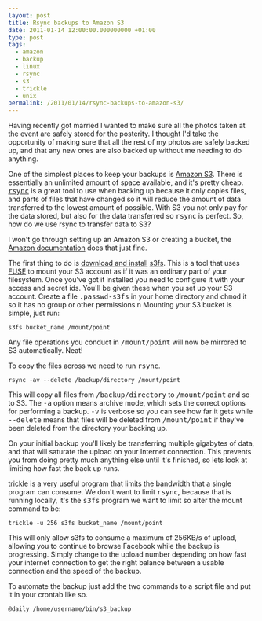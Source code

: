 ```yaml
---
layout: post
title: Rsync backups to Amazon S3
date: 2011-01-14 12:00:00.000000000 +01:00
type: post
tags:
  - amazon
  - backup
  - linux
  - rsync
  - s3
  - trickle
  - unix
permalink: /2011/01/14/rsync-backups-to-amazon-s3/
---
```

Having recently got married I wanted to make sure all the photos taken at the event are safely stored for the posterity. I thought I'd take the opportunity of making sure that all the rest of my photos are safely backed up, and that any new ones are also backed up without me needing to do anything.

One of the simplest places to keep your backups is <a href="http://aws.amazon.com/s3/">Amazon S3</a>. There is essentially an unlimited amount of space available, and it's pretty cheap. <a href="http://samba.anu.edu.au/rsync/"><tt>rsync</tt></a> is a great tool to use when backing up because it only copies files, and parts of files that have changed so it will reduce the amount of data transferred to the lowest amount of possible. With S3 you not only pay for the data stored, but also for the data transferred so <tt>rsync</tt> is perfect. So, how do we use rsync to transfer data to S3?

I won't go through setting up an Amazon S3 or creating a bucket, the <a href="http://docs.amazonwebservices.com/AmazonS3/latest/gsg/">Amazon documentation</a> does that just fine.

The first thing to do is <a href="http://code.google.com/p/s3fs/wiki/InstallationNotes">download and install</a> <a href="http://code.google.com/p/s3fs/">s3fs</a>. This is a tool that uses <a href="http://fuse.sourceforge.net/">FUSE</a> to mount your S3 account as if it was an ordinary part of your filesystem. Once you've got it installed you need to configure it with your access and secret ids. You'll be given these when you set up your S3 account. Create a file <tt>.passwd-s3fs</tt> in your home directory and <tt>chmod</tt> it so it has no group or other permissions.n
Mounting your S3 bucket is simple, just run:

    s3fs bucket_name /mount/point

Any file operations you conduct in <tt>/mount/point</tt> will now be mirrored to S3 automatically. Neat!

To copy the files across we need to run <tt>rsync</tt>.

    rsync -av --delete /backup/directory /mount/point

This will copy all files from <tt>/backup/directory</tt> to <tt>/mount/point</tt> and so to S3. The <tt>-a</tt> option means archive mode, which sets the correct options for performing a backup. <tt>-v</tt> is verbose so you can see how far it gets while <tt>--delete</tt> means that files will be deleted from <tt>/mount/point</tt> if they've been deleted from the directory your backing up.

On your initial backup you'll likely be transferring multiple gigabytes of data, and that will saturate the upload on your Internet connection. This prevents you from doing pretty much anything else until it's finished, so lets look at limiting how fast the back up runs.

<a href="http://monkey.org/~marius/pages/?page=trickle">trickle</a> is a very useful program that limits the bandwidth that a single program can consume. We don't want to limit <tt>rsync</tt>, because that is running locally, it's the <tt>s3fs</tt> program we want to limit so alter the mount command to be:

    trickle -u 256 s3fs bucket_name /mount/point

This will only allow s3fs to consume a maximum of 256KB/s of upload, allowing you to continue to browse Facebook while the backup is progressing. Simply change to the upload number depending on how fast your internet connection to get the right balance between a usable connection and the speed of the backup.

To automate the backup just add the two commands to a script file and put it in your crontab like so.

    @daily /home/username/bin/s3_backup
